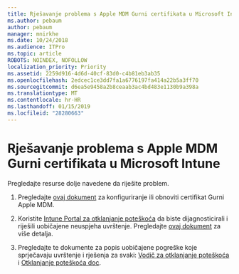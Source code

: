 ```yaml
---
title: Rješavanje problema s Apple MDM Gurni certifikata u Microsoft Intune
ms.author: pebaum
author: pebaum
manager: mnirkhe
ms.date: 10/24/2018
ms.audience: ITPro
ms.topic: article
ROBOTS: NOINDEX, NOFOLLOW
localization_priority: Priority
ms.assetid: 2259d916-4d6d-40cf-83d0-c4b81eb3ab35
ms.openlocfilehash: 2edcec1ce3dd7fa1a6776197fa414a22b5a3ff70
ms.sourcegitcommit: d6ea5e9458a2b8ceaab3ac4bd483e1130b9a398a
ms.translationtype: MT
ms.contentlocale: hr-HR
ms.lasthandoff: 01/15/2019
ms.locfileid: "28280663"
---
```

# <a name="troubleshoot-issues-with-apple-mdm-push-certificate-in-microsoft-intune"></a>Rješavanje problema s Apple MDM Gurni certifikata u Microsoft Intune

Pregledajte resurse dolje navedene da riješite problem. 
  
1. Pregledajte [ovaj dokument](https://docs.microsoft.com/en-us/intune/apple-mdm-push-certificate-get) za konfiguriranje ili obnoviti certifikat Gurni Apple MDM. 
    
2. Koristite [Intune Portal za otklanjanje poteškoća](https://devicemanagement.microsoft.com/#blade/Microsoft_Intune_DeviceSettings/TroubleshootBlade) da biste dijagnosticirali i riješili uobičajene neuspjeha uvrštenje. Pregledajte [ovaj dokument](https://docs.microsoft.com/en-us/intune/help-desk-operators) za više detalja. 
    
3. Pregledajte te dokumente za popis uobičajene pogreške koje sprječavaju uvrštenje i rješenja za svaki: [Vodič za otklanjanje poteškoća](https://support.microsoft.com/en-us/help/4039809/troubleshooting-ios-device-enrollment-in-intune) i [Otklanjanje poteškoća doc](https://docs.microsoft.com/en-us/intune-classic/troubleshoot/troubleshoot-device-enrollment-in-intune).
    

